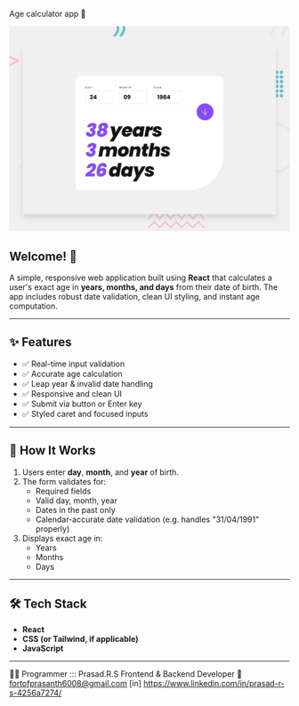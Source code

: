 Age calculator app 🧮

![Design preview for the Age calculator app coding challenge](preview.jpg)

## Welcome! 👋

A simple, responsive web application built using **React** that calculates a user's exact age in **years, months, and days** from their date of birth. The app includes robust date validation, clean UI styling, and instant age computation.

---

## ✨ Features

- ✅ Real-time input validation
- ✅ Accurate age calculation
- ✅ Leap year & invalid date handling
- ✅ Responsive and clean UI
- ✅ Submit via button or Enter key
- ✅ Styled caret and focused inputs

---

## 🧠 How It Works

1. Users enter **day**, **month**, and **year** of birth.
2. The form validates for:
   - Required fields
   - Valid day, month, year
   - Dates in the past only
   - Calendar-accurate date validation (e.g. handles "31/04/1991" properly)
3. Displays exact age in:
   - Years
   - Months
   - Days

---


## 🛠️ Tech Stack

- **React**
- **CSS (or Tailwind, if applicable)**
- **JavaScript**

---
🙋‍♂️ Programmer :::
Prasad.R.S
Frontend & Backend Developer
📧 fortofprasanth6008@gmail.com
[in] https://www.linkedin.com/in/prasad-r-s-4256a7274/


